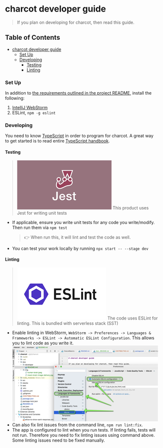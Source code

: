 # charcot developer guide
> If you plan on developing for charcot, then read this guide.

<!-- TOC titleSize:2 tabSpaces:2 depthFrom:1 depthTo:6 withLinks:1 updateOnSave:1 orderedList:0 skip:0 title:1 charForUnorderedList:* -->
## Table of Contents
* [charcot developer guide](#charcot-developer-guide)
    * [Set Up](#set-up)
    * [Developing](#developing)
      * [Testing](#testing)
      * [Linting](#linting)
<!-- /TOC -->


### Set Up
In addition to [the requirements outlined in the project README](../../README.md#install), install the following:
1. [IntelliJ WebStorm](https://www.jetbrains.com/webstorm/)
2. ESLint, `npm -g eslint`

### Developing
You need to know [TypeScript](https://www.typescriptlang.org/docs/) in order to program for charcot. A great way to get started is to read entire [TypeScript handbook](https://www.typescriptlang.org/docs/handbook/intro.html).

#### Testing
> ![jest](../img/jest.png) This product uses Jest for writing unit tests
- If applicable, ensure you write unit tests for any code you write/modify. Then run them via `npm test`
  > 👉 When run this, it will lint and test the code as well.
- You can test your work locally by running `npx start -- --stage dev`

#### Linting
> ![eslint](../img/eslint.png) The code uses ESLint for linting. This is bundled with serverless stack (SST)

- Enable linting in WebStorm, `WebStorm -> Preferences -> Languages & Frameworks -> ESLint -> Automatic ESLint Configuration`. This allows you to lint code as you write it.
  ![linting](../img/linting.png)
- Can also fix lint issues from the command line, `npm run lint:fix`.
- The app is configured to lint when you run tests. If linting fails, tests will not run. Therefore you need to fix linting issues using command above. Some linting issues need to be fixed manually.
